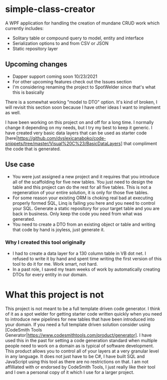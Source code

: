 # simple-class-creator
A WPF application for handling the creation of mundane CRUD work which currently includes:
 - Solitary table or compound query to model, entity and interface
 - Serialization options to and from CSV or JSON
 - Static repository layer

## Upcoming changes
 - Dapper support coming soon 10/23/2021
 - For other upcoming features check out the Issues section
 - I'm considering renaming the project to SpotWelder since that's what this is basically

There is a somewhat working "model to DTO" option. It's kind of broken, I will revisit this section soon because I have other ideas I want to implement as well.

I have been working on this project on and off for a long time. I normally change it depending on my needs, but I try my best to keep it generic. I have created very basic data layers that can be used as starter code [here|https://github.com/dyslexicanaboko/code-snippets/tree/master/Visual%20C%23/BasicDataLayers] that compliment the code that is generated.

## Use case
- You were just assigned a new project and it requires that you introduce all of the scaffolding for five new tables. You just need to design the table and this project can do the rest for all five tables. This is not a regeneration of your entire solution, it is only for those five tables.
- For some reason your existing ORM is choking real bad at executing properly formed SQL, Linq is failing you here and you need to control your SQL. Generate a static repository for your target table and you are back in business. Only keep the code you need from what was generated.
- You need to create a DTO from an existing object or table and writing that code by hand is joyless, just generate it.

### Why I created this tool originally
- I had to create a data layer for a 130 column table in VB dot net. I refused to write it by hand and spent time writing the first version of this tool to do it for me. Work smart, not hard.
- In a past role, I saved my team weeks of work by automatically creating DTOs for every entity in our domain.

# What this project is not
This project is not meant to be a full template driven code generator. I think of it as a spot welder for getting starter code written quickly when you need to introduce new pipelines for new tables that have been introduced into your domain. If you need a full template driven solution consider using [CodeSmith Tools Generator|https://www.codesmithtools.com/product/generator]. I have used this in the past for setting a code generation standard when multiple people need to work on a domain as is typical of software development. This product allows you to control all of your layers at a very granular level in any language. It does not just have to be C#, I have built SQL and JavaScript using this tool as there are no restrictions on that. I am not affilliated with or endorsed by CodeSmith Tools, I just really like their tool and I own a personal copy of it which I use for a larger project.
